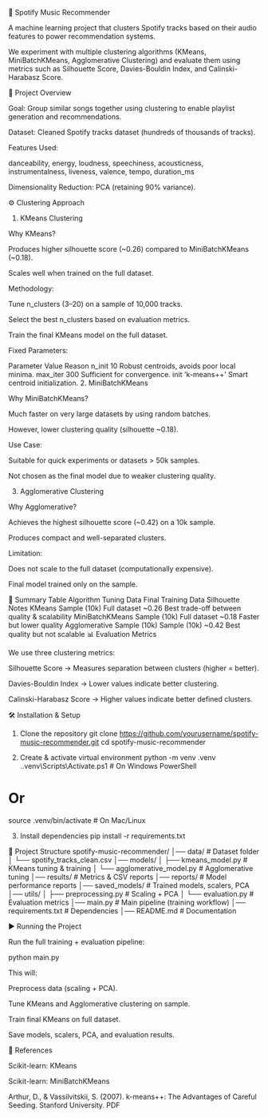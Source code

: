🎵 Spotify Music Recommender

A machine learning project that clusters Spotify tracks based on their audio features to power recommendation systems.

We experiment with multiple clustering algorithms (KMeans, MiniBatchKMeans, Agglomerative Clustering) and evaluate them using metrics such as Silhouette Score, Davies-Bouldin Index, and Calinski-Harabasz Score.

🚀 Project Overview

Goal: Group similar songs together using clustering to enable playlist generation and recommendations.

Dataset: Cleaned Spotify tracks dataset (hundreds of thousands of tracks).

Features Used:

danceability, energy, loudness, speechiness,
acousticness, instrumentalness, liveness, valence,
tempo, duration_ms

Dimensionality Reduction: PCA (retaining 90% variance).

⚙️ Clustering Approach
1. KMeans Clustering

Why KMeans?

Produces higher silhouette score (~0.26) compared to MiniBatchKMeans (~0.18).

Scales well when trained on the full dataset.

Methodology:

Tune n_clusters (3–20) on a sample of 10,000 tracks.

Select the best n_clusters based on evaluation metrics.

Train the final KMeans model on the full dataset.

Fixed Parameters:

Parameter	Value	Reason
n_init	10	Robust centroids, avoids poor local minima.
max_iter	300	Sufficient for convergence.
init	'k-means++'	Smart centroid initialization.
2. MiniBatchKMeans

Why MiniBatchKMeans?

Much faster on very large datasets by using random batches.

However, lower clustering quality (silhouette ~0.18).

Use Case:

Suitable for quick experiments or datasets > 50k samples.

Not chosen as the final model due to weaker clustering quality.

3. Agglomerative Clustering

Why Agglomerative?

Achieves the highest silhouette score (~0.42) on a 10k sample.

Produces compact and well-separated clusters.

Limitation:

Does not scale to the full dataset (computationally expensive).

Final model trained only on the sample.

🔑 Summary Table
Algorithm	Tuning Data	Final Training Data	Silhouette	Notes
KMeans	Sample (10k)	Full dataset	~0.26	Best trade-off between quality & scalability
MiniBatchKMeans	Sample (10k)	Full dataset	~0.18	Faster but lower quality
Agglomerative	Sample (10k)	Sample (10k)	~0.42	Best quality but not scalable
📊 Evaluation Metrics

We use three clustering metrics:

Silhouette Score → Measures separation between clusters (higher = better).

Davies-Bouldin Index → Lower values indicate better clustering.

Calinski-Harabasz Score → Higher values indicate better defined clusters.

🛠️ Installation & Setup
1. Clone the repository
git clone https://github.com/yourusername/spotify-music-recommender.git
cd spotify-music-recommender

2. Create & activate virtual environment
python -m venv .venv
.\.venv\Scripts\Activate.ps1   # On Windows PowerShell
# Or
source .venv/bin/activate      # On Mac/Linux

3. Install dependencies
pip install -r requirements.txt

📂 Project Structure
spotify-music-recommender/
│── data/                         # Dataset folder
│   └── spotify_tracks_clean.csv
│── models/
│   ├── kmeans_model.py           # KMeans tuning & training
│   └── agglomerative_model.py    # Agglomerative tuning
│── results/                      # Metrics & CSV reports
│── reports/                      # Model performance reports
│── saved_models/                 # Trained models, scalers, PCA
│── utils/
│   ├── preprocessing.py          # Scaling + PCA
│   └── evaluation.py             # Evaluation metrics
│── main.py                       # Main pipeline (training workflow)
│── requirements.txt              # Dependencies
│── README.md                     # Documentation

▶️ Running the Project

Run the full training + evaluation pipeline:

python main.py


This will:

Preprocess data (scaling + PCA).

Tune KMeans and Agglomerative clustering on sample.

Train final KMeans on full dataset.

Save models, scalers, PCA, and evaluation results.

📑 References

Scikit-learn: KMeans

Scikit-learn: MiniBatchKMeans

Arthur, D., & Vassilvitskii, S. (2007). k-means++: The Advantages of Careful Seeding. Stanford University. PDF